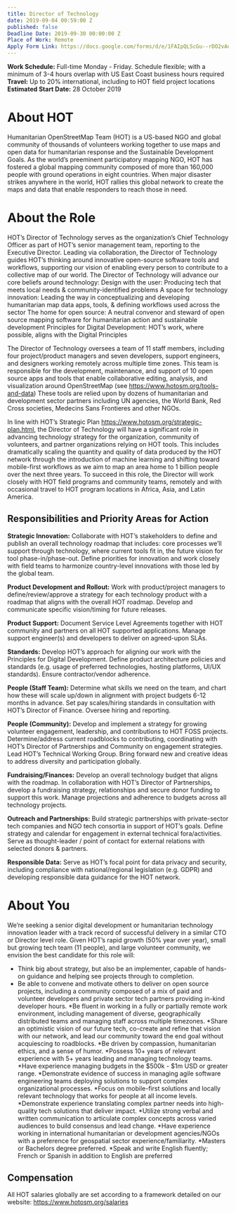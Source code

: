 ```yaml
---
title: Director of Technology
date: 2019-09-04 00:59:00 Z
published: false
Deadline Date: 2019-09-30 00:00:00 Z
Place of Work: Remote
Apply Form Link: https://docs.google.com/forms/d/e/1FAIpQLScGu--rDO2vAqj8q4taRQSacIfqqA35xsXS-sKmCdgwHWiu-A/viewform
---
```


**Work Schedule:** Full-time Monday - Friday. Schedule flexible; with a minimum of 3-4 hours overlap with US East Coast business hours required
**Travel:** Up to 20% international, including to HOT field project locations
**Estimated Start Date:** 28 October 2019

# About HOT
Humanitarian OpenStreetMap Team (HOT) is a US-based NGO and global community of thousands of volunteers working together to use maps and open data for humanitarian response and the Sustainable Development Goals. As the world’s preeminent participatory mapping NGO, HOT has fostered a global mapping community composed of more than 160,000 people with ground operations in eight countries. When major disaster strikes anywhere in the world, HOT rallies this global network to create the maps and data that enable responders to reach those in need.

# About the Role
HOT’s Director of Technology serves as the organization’s Chief Technology Officer as part of HOT’s senior management team, reporting to the Executive Director. Leading via collaboration, the Director of Technology guides HOT’s thinking around innovative open-source software tools and workflows, supporting our vision of enabling every person to contribute to a collective map of our world. The Director of Technology will advance our core beliefs around technology:
Design with the user: Producing tech that meets local needs & community-identified problems
A space for technology innovation: Leading the way in conceptualizing and developing humanitarian map data apps, tools, & defining workflows used across the sector
The home for open source: A neutral convenor and steward of open source mapping software for humanitarian action and sustainable development
Principles for Digital Development: HOT’s work, where possible, aligns with the Digital Principles

The Director of Technology oversees a team of 11 staff members, including four project/product managers and seven developers, support engineers, and designers working remotely across multiple time zones. This team is responsible for the development, maintenance, and support of 10 open source apps and tools that enable collaborative editing, analysis, and visualization around OpenStreetMap (see https://www.hotosm.org/tools-and-data) These tools are relied upon by dozens of humanitarian and development sector partners including UN agencies, the World Bank, Red Cross societies, Medecins Sans Frontieres and other NGOs.

In line with HOT’s Strategic Plan https://www.hotosm.org/strategic-plan.html, the Director of Technology will have a significant role in advancing technology strategy for the organization, community of volunteers, and partner organizations relying on HOT tools. This includes dramatically scaling the quantity and quality of data produced by the HOT network through the introduction of machine learning and shifting toward mobile-first workflows as we aim to map an area home to 1 billion people over the next three years. To succeed in this role, the Director will work closely with HOT field programs and community teams, remotely and with occasional travel to HOT program locations in Africa, Asia, and Latin America.


## Responsibilities and Priority Areas for Action

**Strategic Innovation:** Collaborate with HOT’s stakeholders to define and publish an overall technology roadmap that includes: core processes we’ll support through technology, where current tools fit in, the future vision for tool phase-in/phase-out. Define priorities for innovation and work closely with field teams to harmonize country-level innovations with those led by the global team.

**Product Development and Rollout:** Work with product/project managers to define/review/approve a strategy for each technology product with a roadmap that aligns with the overall HOT roadmap. Develop and communicate specific vision/timing for future releases.

**Product Support:** Document Service Level Agreements together with HOT community and partners on all HOT supported applications. Manage support engineer(s) and developers to deliver on agreed-upon SLAs.

**Standards:** Develop HOT’s approach for aligning our work with the Principles for Digital Development. Define product architecture policies and standards (e.g. usage of preferred technologies, hosting platforms, UI/UX standards). Ensure contractor/vendor adherence.

**People (Staff Team):** Determine what skills we need on the team, and chart how these will scale up/down in alignment with project budgets 6-12 months in advance. Set pay scales/hiring standards in consultation with HOT’s Director of Finance. Oversee hiring and reporting. 

**People (Community):** Develop and implement a strategy for growing volunteer engagement, leadership, and contributions to HOT FOSS projects. Determine/address current roadblocks to contributing, coordinating with HOT’s Director of Partnerships and Community on engagement strategies. Lead HOT’s Technical Working Group. Bring forward new and creative ideas to address diversity and participation globally.

**Fundraising/Finances:** Develop an overall technology budget that aligns with the roadmap. In collaboration with HOT’s Director of Partnerships, develop a fundraising strategy, relationships and secure donor funding to support this work. Manage projections and adherence to budgets across all technology projects.

**Outreach and Partnerships:** Build strategic partnerships with private-sector tech companies and NGO tech consortia in support of HOT’s goals. Define strategy and calendar for engagement in external technical fora/activities. Serve as thought-leader / point of contact for external relations with selected donors & partners.

**Responsible Data:** Serve as HOT’s focal point for data privacy and security, including compliance with national/regional legislation (e.g. GDPR) and developing responsible data guidance for the HOT network.


# About You

We’re seeking a senior digital development or humanitarian technology innovation leader with a track record of successful delivery in a similar CTO or Director level role. Given HOT’s rapid growth (50% year over year), small but growing tech team (11 people), and large volunteer community, we envision the best candidate for this role will:

* Think big about strategy, but also be an implementer, capable of hands-on guidance and helping see projects through to completion.
* Be able to convene and motivate others to deliver on open source projects, including a community composed of a mix of paid and volunteer developers and private sector tech partners providing in-kind developer hours.
*Be fluent in working in a fully or partially remote work environment, including management of diverse, geographically distributed teams and managing staff across multiple timezones.
*Share an optimistic vision of our future tech, co-create and refine that vision with our network, and lead our community toward the end goal without acquiescing to roadblocks.
*Be driven by compassion, humanitarian ethics, and a sense of humor.
*Possess 10+ years of relevant experience with 5+ years leading and managing technology teams.
*Have experience managing budgets in the $500k - $1m USD or greater range.
*Demonstrate evidence of success in managing agile software engineering teams deploying solutions to support complex organizational processes.
*Focus on mobile-first solutions and locally relevant technology that works for people at all income levels.
*Demonstrate experience translating complex partner needs into high-quality tech solutions that deliver impact.
*Utilize strong verbal and written communication to articulate complex concepts across varied audiences to build consensus and lead change.
*Have experience working in international humanitarian or development agencies/NGOs with a preference for geospatial sector experience/familiarity.
*Masters or Bachelors degree preferred.
*Speak and write English fluently; French or Spanish in addition to English are preferred

## Compensation
All HOT salaries globally are set according to a framework detailed on our website: https://www.hotosm.org/salaries

